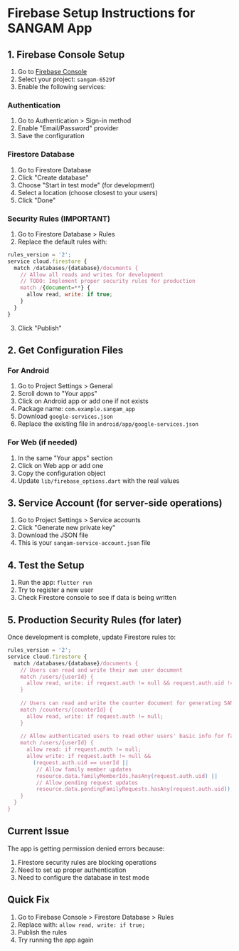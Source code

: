 # Firebase Setup Instructions for SANGAM App

## 1. Firebase Console Setup

1. Go to [Firebase Console](https://console.firebase.google.com/)
2. Select your project: `sangam-6529f`
3. Enable the following services:

### Authentication
1. Go to Authentication > Sign-in method
2. Enable "Email/Password" provider
3. Save the configuration

### Firestore Database
1. Go to Firestore Database
2. Click "Create database"
3. Choose "Start in test mode" (for development)
4. Select a location (choose closest to your users)
5. Click "Done"

### Security Rules (IMPORTANT)
1. Go to Firestore Database > Rules
2. Replace the default rules with:

```javascript
rules_version = '2';
service cloud.firestore {
  match /databases/{database}/documents {
    // Allow all reads and writes for development
    // TODO: Implement proper security rules for production
    match /{document=**} {
      allow read, write: if true;
    }
  }
}
```

3. Click "Publish"

## 2. Get Configuration Files

### For Android
1. Go to Project Settings > General
2. Scroll down to "Your apps"
3. Click on Android app or add one if not exists
4. Package name: `com.example.sangam_app`
5. Download `google-services.json`
6. Replace the existing file in `android/app/google-services.json`

### For Web (if needed)
1. In the same "Your apps" section
2. Click on Web app or add one
3. Copy the configuration object
4. Update `lib/firebase_options.dart` with the real values

## 3. Service Account (for server-side operations)
1. Go to Project Settings > Service accounts
2. Click "Generate new private key"
3. Download the JSON file
4. This is your `sangam-service-account.json` file

## 4. Test the Setup
1. Run the app: `flutter run`
2. Try to register a new user
3. Check Firestore console to see if data is being written

## 5. Production Security Rules (for later)
Once development is complete, update Firestore rules to:

```javascript
rules_version = '2';
service cloud.firestore {
  match /databases/{database}/documents {
    // Users can read and write their own user document
    match /users/{userId} {
      allow read, write: if request.auth != null && request.auth.uid != null;
    }
    
    // Users can read and write the counter document for generating SANGAM IDs
    match /counters/{counterId} {
      allow read, write: if request.auth != null;
    }
    
    // Allow authenticated users to read other users' basic info for family connections
    match /users/{userId} {
      allow read: if request.auth != null;
      allow write: if request.auth != null && 
        (request.auth.uid == userId || 
         // Allow family member updates
         resource.data.familyMemberIds.hasAny(request.auth.uid) ||
         // Allow pending request updates
         resource.data.pendingFamilyRequests.hasAny(request.auth.uid));
    }
  }
}
```

## Current Issue
The app is getting permission denied errors because:
1. Firestore security rules are blocking operations
2. Need to set up proper authentication
3. Need to configure the database in test mode

## Quick Fix
1. Go to Firebase Console > Firestore Database > Rules
2. Replace with: `allow read, write: if true;`
3. Publish the rules
4. Try running the app again
